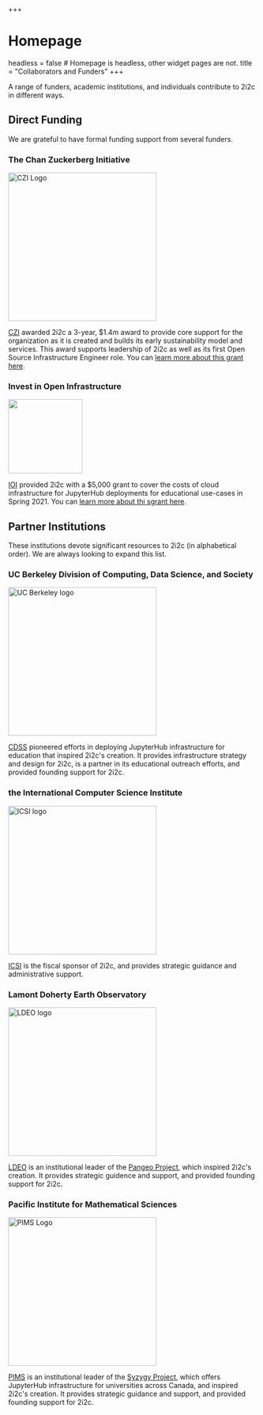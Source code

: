 +++
# Homepage
headless = false  # Homepage is headless, other widget pages are not.
title = "Collaborators and Funders"
+++

<style>
img {
    width: 300px;
    margin-left: 0 !important;
}
</style>

A range of funders, academic institutions, and individuals contribute to 2i2c in different ways.

## Direct Funding

We are grateful to have formal funding support from several funders.

### The Chan Zuckerberg Initiative

[![CZI Logo](https://chanzuckerberg.com/wp-content/uploads/2018/09/Logo-Centered-1024-x-512-.png)](https://chanzuckerberg.com/)

[CZI](https://chanzuckerberg.com/) awarded 2i2c a 3-year, $1.4m award to provide core support for the organization as it is created and builds its early sustainability model and services. This award supports leadership of 2i2c as well as its first Open Source Infrastructure Engineer role. You can [learn more about this grant here](/posts/czi-core-support).

### Invest in Open Infrastructure

<img style="width:150px" href="https://investinopen.org/about/" src="https://investinopen.org/content/images/2020/09/ioi-logo-sq-1.png" />

[IOI](https://investinopen.org/about/) provided 2i2c with a $5,000 grant to cover the costs of cloud infrastructure for JupyterHub deployments for educational use-cases in Spring 2021. You can [learn more about thi sgrant here](https://investinopen.org/blog/jrost-rapid-response-fund-awardees/).


## Partner Institutions

These institutions devote significant resources to 2i2c (in alphabetical order). We are always looking to expand this list.


### UC Berkeley Division of Computing, Data Science, and Society

[![UC Berkeley logo](https://brand.berkeley.edu/wp-content/uploads/2016/11/primarylogo.png)](https://data.berkeley.edu/)

[CDSS](https://data.berkeley.edu/) pioneered efforts in deploying JupyterHub infrastructure for education that inspired 2i2c's creation. It provides infrastructure strategy and design for 2i2c, is a partner in its educational outreach efforts, and provided founding support for 2i2c.


### the International Computer Science Institute

[![ICSI logo ](https://www.icsi.berkeley.edu/icsi/sites/all/themes/icsi/logo.png)](https://www.icsi.berkeley.edu/icsi/)

[ICSI](https://www.icsi.berkeley.edu/icsi/) is the fiscal sponsor of 2i2c, and provides strategic guidance and administrative support.


### Lamont Doherty Earth Observatory

[![LDEO logo](https://pangeo.io/_images/ldeo-logo.png)](https://www.ldeo.columbia.edu/)

[LDEO](https://www.ldeo.columbia.edu/) is an institutional leader of the [Pangeo Project](https://pangeo.io), which inspired 2i2c's creation. It provides strategic guidence and support, and provided founding support for 2i2c.


### Pacific Institute for Mathematical Sciences

[![PIMS Logo](https://ssc.ca/sites/default/files/imce/webhorizfulllarge.png)](https://www.pims.math.ca/)

[PIMS](https://www.pims.math.ca/) is an institutional leader of the [Syzygy Project](https://syzygy.ca), which offers JupyterHub infrastructure for universities across Canada, and inspired 2i2c's creation. It provides strategic guidance and support, and provided founding support for 2i2c.

